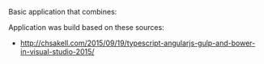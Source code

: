 Basic application that combines:


Application was build based on these sources:
* http://chsakell.com/2015/09/19/typescript-angularjs-gulp-and-bower-in-visual-studio-2015/
